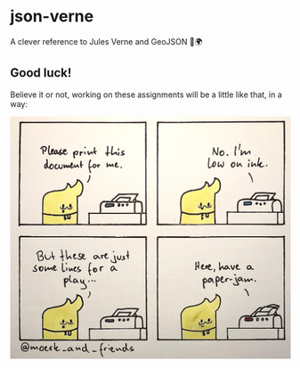 # json-verne
A clever reference to Jules Verne and GeoJSON 🎈🌍


## Good luck! 
Believe it or not, working on these assignments will be a little like that, in a way:

![image info](./memes/printers.jpg)